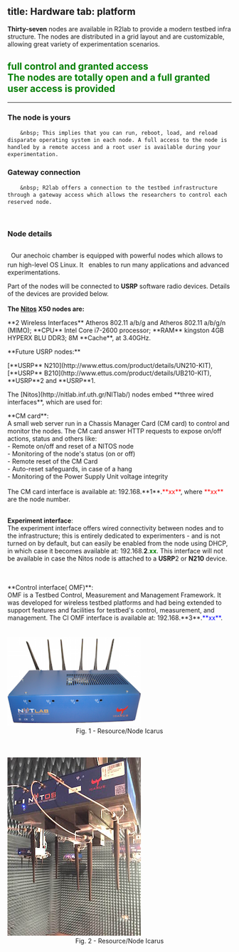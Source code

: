 title: Hardware
tab: platform
---

**Thirty-seven** nodes are available in R2lab to provide a modern testbed infra structure. The nodes are distributed in a grid layout and are customizable, allowing great variety of experimentation scenarios.

<h2 class="text-center" style="color:green;" >
full control and granted access<br>
<span class="text-muted lead">The nodes are totally open and a full granted user access is provided</span><br>
</h2>

<hr class="featurette-divider">

<div class="row">
  <div class="col-md-5"> 
  	<span>
  		<h3>The node is yours</h3>
  		<i style="font-size:2em;" class="pull-left glyphicon glyphicon-check" aria-hidden="true"></i>
 		</span>

		&nbsp; This implies that you can run, reboot, load, and reload disparate operating system in each node. A full access to the node is handled by a remote access and a root user is available during your experimentation.
  </div>

  <div class="col-md-2">
  </div>
  
  <div class="col-md-5">
  	<span>
  		<h3>Gateway connection</h3>
  		<i style="font-size:2em;" class="pull-left glyphicon glyphicon-cog" aria-hidden="true"></i>
 		</span>

		&nbsp; R2lab offers a connection to the testbed infrastructure through a gateway access which allows the researchers to control each reserved node.
  </div>
</div>
<br>
<div class="row" markdown="1">
  <div class="col-md-7"> 
  <span>
    <h3>Node details</h3>
    <i style="font-size:2em;" class="pull-left glyphicon glyphicon-signal" aria-hidden="true"></i>
  </span>
  &nbsp; Our anechoic chamber is equipped with powerful nodes which allows to run high-level OS Linux. It &nbsp; enables to run many applications and advanced experimentations.

  Part of the nodes will be connected to **USRP** software radio devices. Details of the devices are provided below.
  <br>
  <br>
  **The [Nitos](http://nitlab.inf.uth.gr/NITlab/) X50 nodes are:**
  <p>
  **2 Wireless Interfaces** Atheros 802.11 a/b/g and Atheros  802.11 a/b/g/n (MIMO);  **CPU** Intel Core i7-2600 processor; 
  **RAM** kingston 4GB HYPERX BLU DDR3; 8M **Cache**, at 3.40GHz.
  </p>
  **Future USRP nodes:**
  <p>
  [**USRP** N210](http://www.ettus.com/product/details/UN210-KIT), [**USRP** B210](http://www.ettus.com/product/details/UB210-KIT), **USRP**2 and **USRP**1.
  </p>
  
  <p>
  The [Nitos](http://nitlab.inf.uth.gr/NITlab/) nodes embed **three wired interfaces**, which are used for:
  </p>
  **CM card**:<br>
  A small web server run in a Chassis Manager Card (CM card) to control and monitor the nodes. The CM card answer HTTP requests to expose on/off actions, status and others like: 
  <br>
  - Remote on/off and reset of a NITOS node<br>
  - Monitoring of the node's status (on or off)<br>
  - Remote reset of the CM Card<br>
  - Auto-reset safeguards, in case of a hang<br>
  - Monitoring of the Power Supply Unit voltage integrity<br>
  <!-- - External environmental conditions monitoring (temperature, humidity, light intensity)<br>
  - Internal node temperature monitoring<br> -->
  <br> 
  The CM card interface is available at: 192.168.**1**.<font color="red">**xx**</font>, where <font color="red">**xx**</font> are the node number.
  <br>
  <br>

  **Experiment interface**:<br>
  The experiment interface offers wired connectivity between nodes and
  to the infrastructure; this is entirely dedicated to experimenters -
  and is not turned on by default, but can easily be enabled from the
  node using DHCP, in which case it becomes available at: 192.168.**2**.<font color="green">**xx**</font>. This interface will not be available in case the Nitos node is attached to a **USRP**2 or **N210** device.
  
  <br>
  <br>
  **Control interface( OMF)**:<br>
  OMF is a Testbed Control, Measurement and Management Framework. It was developed for wireless testbed platforms and had being extended to support features and facilities for testbed's control, measurement, and management.
  The CI OMF interface is available at: 192.168.**3**.<font color="blue">**xx**</font>.
  
  <br>
  <br>

  </div>
  <div class="col-md-3">
    <br>
    <img src="/assets/img/icarus6i.png" width="300px">
    <center>Fig. 1 - Resource/Node Icarus</center>
    <br>
    <br>
    <br>
    <img src="/assets/img/node_interface_2.jpg" width="300px">
    <center>Fig. 2 - Resource/Node Icarus</center>
  </div>
</div>
